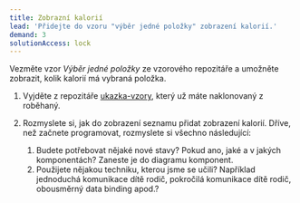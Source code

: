 ```yaml
---
title: Zobrazní kalorií
lead: 'Přidejte do vzoru "výběr jedné položky" zobrazení kalorií.'
demand: 3
solutionAccess: lock
---
```


Vezměte vzor _Výběr jedné položky_ ze vzorového repozitáře a umožněte zobrazit, kolik kalorií má vybraná položka.

1.  Vyjděte z repozitáře [ukazka-vzory](https://github.com/Czechitas-podklady-WEB/ukazka-vzory), který už máte naklonovaný z roběhaný.
1.  Rozmyslete si, jak do zobrazení seznamu přidat zobrazení kalorií. Dříve, než začnete programovat, rozmyslete si všechno následující:

    1. Budete potřebovat nějaké nové stavy? Pokud ano, jaké a v jakých komponentách? Zaneste je do diagramu komponent.
    1. Použijete nějakou techniku, kterou jsme se učili? Například jednoduchá komunikace dítě rodič, pokročilá komunikace dítě rodič, obousměrný data binding apod.?
